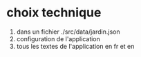# choix technique

1. dans un fichier ./src/data/jardin.json
1. configuration de l'application
1. tous les textes de l'application en fr et en
